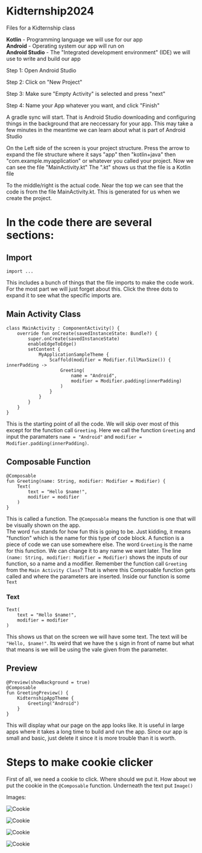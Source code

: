 # Kidternship2024
Files for a Kidternship class

**Kotlin** - Programming language we will use for our app  
**Android** - Operating system our app will run on  
**Android Studio** - The "Integrated development environment" (IDE) we will use to write and build our app  

Step 1: Open Android Studio  

Step 2: Click on "New Project"  

Step 3: Make sure "Empty Activity" is selected and press "next"  

Step 4: Name your App whatever you want, and click "Finish"  

A gradle sync will start. That is Android Studio downloading and configuring things in the background that are neccessary for your app. This may take a few minutes in the meantime we can learn about what is part of Android Studio  

On the Left side of the screen is your project structure. Press the arrow to expand the file structure where it says "app" then "kotlin+java" then "com.example.myapplication" or whatever you called your project. Now we can see the file "MainActivity.kt" The ".kt" shows us that the file is a Kotlin file  

To the middle/right is the actual code. Near the top we can see that the code is from the file MainActivity.kt. This is generated for us when we create the project.  

# In the code there are several sections:
## Import
```
import ...
```
This includes a bunch of things that the file imports to make the code work. For the most part we will just forget about this. Click the three dots to expand it to see what the specific imports are.
## Main Activity Class
```
class MainActivity : ComponentActivity() {
    override fun onCreate(savedInstanceState: Bundle?) {
        super.onCreate(savedInstanceState)
        enableEdgeToEdge()
        setContent {
            MyApplicationSampleTheme {
                Scaffold(modifier = Modifier.fillMaxSize()) { innerPadding ->
                    Greeting(
                        name = "Android",
                        modifier = Modifier.padding(innerPadding)
                    )
                }
            }
        }
    }
}
```
This is the starting point of all the code. We will skip over most of this except for the function call ```Greeting```. Here we call the function ```Greeting``` and input the paramaters ```name = "Android"``` and ```modifier = Modifier.padding(innerPadding)```.  
## Composable Function
```
@Composable
fun Greeting(name: String, modifier: Modifier = Modifier) {
    Text(
        text = "Hello $name!",
        modifier = modifier
    )
}
```
This is called a function. The ```@Composable``` means the function is one that will be visually shown on the app.  
The word ```fun``` stands for how fun this is going to be. Just kidding, it means "function" which is the name for this type of code block. A function is a piece of code we can use somewhere else. The word ```Greeting``` is the name for this function. We can change it to any name we want later. The line ```(name: String, modifier: Modifier = Modifier)``` shows the inputs of our function, so a name and a modifier. Remember the function call ```Greeting``` from the ```Main Activity Class```? That is where this Composable function gets called and where the parameters are inserted. Inside our function is some ```Text```
### Text

```
Text(
    text = "Hello $name!",
    modifier = modifier
)
```
This shows us that on the screen we will have some text. The text will be ```"Hello, $name!"```. Its weird that we have the ```$``` sign in front of name but what that means is we will be using the vale given from the parameter. 
## Preview
```
@Preview(showBackground = true)
@Composable
fun GreetingPreview() {
    KidternshipAppTheme {
        Greeting("Android")
    }
}
```
This will display what our page on the app looks like. It is useful in large apps where it takes a long time to build and run the app. Since our app is small and basic, just delete it since it is more trouble than it is worth.
# Steps to make cookie clicker
First of all, we need a cookie to click. Where should we put it. How about we put the cookie in the ```@Composable``` function. Underneath the text put ```Image()```


Images:

![Cookie](https://captaincookiedc.com/wp-content/uploads/2023/04/home-icon-cookie.png)

![Cookie](https://cld.accentuate.io/5251058663586/1669752515028/CHOC-CHIP_DUEX_90426_RT_V1-copy.png)

![Cookie](https://i.pinimg.com/originals/26/7f/74/267f7433d70ed088adaa3f98b59ea051.png)

![Cookie](https://i.pinimg.com/originals/9f/3a/a5/9f3aa5fc60634251bf4cfa3085285d6b.png)